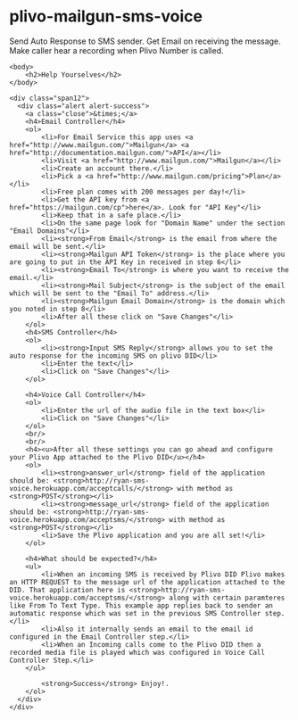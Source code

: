 plivo-mailgun-sms-voice
=======================

Send Auto Response to SMS sender. Get Email on receiving the message. Make caller hear a recording when Plivo Number is called.

<html>
  <head>
		<title>Help</title>
		<link rel="stylesheet" href="/static/bootstrap/css/bootstrap.css">
	</head>

	<body>
		<h2>Help Yourselves</h2>
	</body>

	<div class="span12">
      <div class="alert alert-success">
        <a class="close">&times;</a>
        <h4>Email Controller</h4>
        <ol>
        	<li>For Email Service this app uses <a href="http://www.mailgun.com/">Mailgun</a> <a href="http://documentation.mailgun.com/">API</a></li>
        	<li>Visit <a href="http://www.mailgun.com/">Mailgun</a></li>
        	<li>Create an account there.</li>
        	<li>Pick a <a href="http://www.mailgun.com/pricing">Plan</a></li>
        	<li>Free plan comes with 200 messages per day!</li>
        	<li>Get the API key from <a href="https://mailgun.com/cp">here</a>. Look for "API Key"</li>
        	<li>Keep that in a safe place.</li>
        	<li>On the same page look for "Domain Name" under the section "Email Domains"</li>
        	<li><strong>From Email</strong> is the email from where the email will be sent.</li>
        	<li><strong>Mailgun API Token</strong> is the place where you are going to put in the API Key in received in step 6</li>
        	<li><strong>Email To</strong> is where you want to receive the email.</li>
        	<li><strong>Mail Subject</strong> is the subject of the email which will be sent to the "Email To" address.</li>
        	<li><strong>Mailgun Email Domain</strong> is the domain which you noted in step 8</li>
        	<li>After all these click on "Save Changes"</li>
     	</ol>
     	<h4>SMS Controller</h4>
     	<ol>
     		<li><strong>Input SMS Reply</strong> allows you to set the auto response for the incoming SMS on plivo DID</li>
     		<li>Enter the text</li>
     		<li>Click on "Save Changes"</li>
     	</ol>

     	<h4>Voice Call Controller</h4>
     	<ol>
     		<li>Enter the url of the audio file in the text box</li>
     		<li>Click on "Save Changes"</li>
     	</ol>
     	<br/>
     	<br/>
     	<h4><u>After all these settings you can go ahead and configure your Plivo App attached to the Plivo DID</u></h4>
     	<ol>
     		<li><strong>answer_url</strong> field of the application should be: <strong>http://ryan-sms-voice.herokuapp.com/acceptcalls/</strong> with method as <strong>POST</strong></li>
     		<li><strong>message_url</strong> field of the application should be: <strong>http://ryan-sms-voice.herokuapp.com/acceptsms/</strong> with method as <strong>POST</strong></li>
     		<li>Save the Plivo application and you are all set!</li>
     	</ol>

     	<h4>What should be expected?</h4>
     	<ul>
     		<li>When an incoming SMS is received by Plivo DID Plivo makes an HTTP REQUEST to the message url of the application attached to the DID. That application here is <strong>http://ryan-sms-voice.herokuapp.com/acceptsms/</strong> along with certain paramteres like From To Text Type. This example app replies back to sender an automatic response which was set in the previous SMS Controller step.</li>
     		<li>Also it internally sends an email to the email id configured in the Email Controller step.</li>
     		<li>When an Incoming calls come to the Plivo DID then a recorded media file is played which was configured in Voice Call Controller Step.</li>
     	</ul>

        	<strong>Success</strong> Enjoy!.
      	</ol>
      </div>
    </div>
</html>
